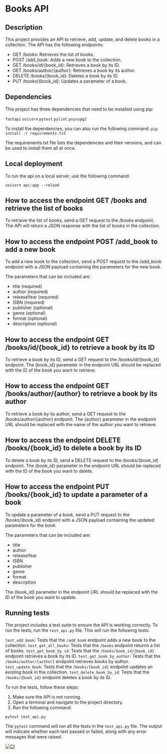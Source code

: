 # Books API

## Description
This project provides an API to retrieve, add, update, and delete books in a collection. The API has the following endpoints:

* GET /books: Retrieves the list of books.
* POST /add_book: Adds a new book to the collection.
* GET /books/id/{book_id}: Retrieves a book by its ID.
* GET /books/author/{author}: Retrieves a book by its author.
* DELETE /books/{book_id}: Deletes a book by its ID.
* PUT /books/{book_id}: Updates a parameter of a book.


## Dependencies
This project has three dependencies that need to be installed using pip:

`fastapi`
`uvicorn`
`pytest`
`pylint`
`psycopg2`

To install the dependencies, you can also run the following command:
`pip install -r requirements.txt`

The requirements.txt file lists the dependencies and their versions, and can be used to install them all at once.

## Local deployment
To run the api on a local server, use the following command:

`uvicorn api:app --reload`


## How to access the endpoint GET /books and retrieve the list of books
To retrieve the list of books, send a GET request to the /books endpoint. The API will return a JSON response with the list of books in the collection.

## How to access the endpoint POST /add_book to add a new book
To add a new book to the collection, send a POST request to the /add_book endpoint with a JSON payload containing the parameters for the new book.

The parameters that can be included are:

* title (required)
* author (required)
* releaseYear (required)
* ISBN (required)
* publisher (optional)
* genre (optional)
* format (optional)
* description (optional)


## How to access the endpoint GET /books/id/{book_id} to retrieve a book by its ID
To retrieve a book by its ID, send a GET request to the /books/id/{book_id} endpoint. The {book_id} parameter in the endpoint URL should be replaced with the ID of the book you want to retrieve.


## How to access the endpoint GET /books/author/{author} to retrieve a book by its author
To retrieve a book by its author, send a GET request to the /books/author/{author} endpoint. The {author} parameter in the endpoint URL should be replaced with the name of the author you want to retrieve.


## How to access the endpoint DELETE /books/{book_id} to delete a book by its ID
To delete a book by its ID, send a DELETE request to the /books/{book_id} endpoint. The {book_id} parameter in the endpoint URL should be replaced with the ID of the book you want to delete.


## How to access the endpoint PUT /books/{book_id} to update a parameter of a book
To update a parameter of a book, send a PUT request to the /books/{book_id} endpoint with a JSON payload containing the updated parameters for the book.

The parameters that can be included are:

* title 
* author 
* releaseYear 
* ISBN 
* publisher 
* genre 
* format 
* description 

The {book_id} parameter in the endpoint URL should be replaced with the ID of the book you want to update.


## Running tests
The project includes a test suite to ensure the API is working correctly. To run the tests, run the `test_api.py` file. This will run the following tests:

`test_add_book`: Tests that the `/add_book` endpoint adds a new book to the collection.
`test_get_all_books`: Tests that the `/books` endpoint returns a list of books.
`test_get_book_by_id`: Tests that the `/books/book_id/{book_id}` endpoint retrieves a book by its ID.
`test_get_book_by_author`: Tests that the `/books/author/{author}` endpoint retrieves books by author.
`test_update_book`: Tests that the `/books/{book_id}` endpoint updates an existing book in the collection.
`test_delete_book_by_id`: Tests that the `/books/{book_id}` endpoint deletes a book by its ID.

To run the tests, follow these steps:

1. Make sure the API is not running.
2. Open a terminal and navigate to the project directory.
3. Run the following command:

`pytest test_api.py`

The `pytest` command will run all the tests in the `test_api.py` file. The output will indicate whether each test passed or failed, along with any error messages that were raised.

[![CI](https://github.com/WillDev-co/books-crud/actions/workflows/ci.yml/badge.svg)](https://github.com/WillDev-co/books-crud/actions/workflows/ci.yml)

